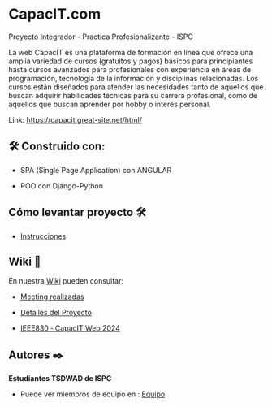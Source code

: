 # CapacIT.com       

Proyecto Integrador - Practica Profesionalizante - ISPC

La web CapacIT es una plataforma de formación en línea que ofrece una amplia variedad de cursos (gratuitos y pagos) básicos para principiantes hasta cursos avanzados para profesionales con experiencia en áreas de programación, tecnología de la información y disciplinas relacionadas. Los cursos están diseñados para atender las necesidades tanto de aquellos que buscan adquirir habilidades técnicas para su carrera profesional, como de aquellos que buscan aprender por hobby o interés personal.

Link: https://capacit.great-site.net/html/


## 🛠️ Construido con:

 * SPA (Single Page Application) con ANGULAR

 * POO con Django-Python


## Cómo levantar proyecto 🛠️

 * [Instrucciones](https://github.com/Capacit-ISPC/Project_CapacIT-Web/wiki/Apuntes-Project_CapacIT%E2%80%90Web)


## Wiki 📖

En nuestra [Wiki](https://github.com/Capacit-ISPC/Project_CapacIT-Web/wiki ) pueden consultar:

  * [Meeting realizadas](https://github.com/Capacit-ISPC/Project_CapacIT-Web/wiki/Reuniones-Equipo)

  * [Detalles del Proyecto](https://github.com/Capacit-ISPC/Project_CapacIT-Web/wiki/Proyecto-Final-%E2%80%90-Pr%C3%A1ctica-Profesionalizante-ISPC-2024)
    
  * [IEEE830 ‐ CapacIT Web 2024](https://github.com/Capacit-ISPC/Project_CapacIT-Web/wiki/IEEE830-%E2%80%90-CapacIT--Web-2024)


## Autores ✒️

**Estudiantes TSDWAD de ISPC**

* Puede ver miembros de equipo en : [Equipo](https://github.com/Capacit-ISPC/Project_CapacIT-Web/wiki/Miembros-de-Equipo)



